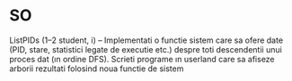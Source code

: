 # SO
ListPIDs (1–2 student, i) – Implementati o functie sistem care sa ofere date (PID, stare,
statistici legate de executie etc.) despre toti descendentii unui proces dat (ın ordine
DFS). Scrieti programe ın userland care sa afiseze arborii rezultati folosind noua functie
de sistem